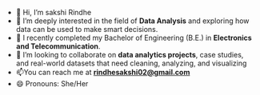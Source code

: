- 👋 Hi, I’m sakshi Rindhe
- 👀 I’m deeply interested in the field of **Data Analysis** and exploring how data can be used to make smart decisions.  
- 🌱 I recently completed my Bachelor of Engineering (B.E.) in **Electronics and Telecommunication**.
- 💞️ I’m looking to collaborate on  **data analytics projects**, case studies, and real-world datasets that need cleaning, analyzing, and visualizing  
- 📫You can reach me at **rindhesakshi02@gmail.com**
- 😄 Pronouns: She/Her

<!---
sakshirindhe43/sakshirindhe43 is a ✨ special ✨ repository because its `README.md` (this file) appears on your GitHub profile.
You can click the Preview link to take a look at your changes.
--->
